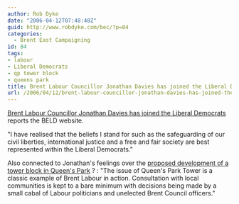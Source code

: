 ```yaml
---
author: Rob Dyke
date: "2006-04-12T07:48:48Z"
guid: http://www.robdyke.com/bec/?p=84
categories:
  - Brent East Campaigning
id: 84
tags:
- labour
- Liberal Democrats
- qp tower block
- queens park
title: Brent Labour Councillor Jonathan Davies has joined the Liberal Democrats
url: /2006/04/12/brent-labour-councillor-jonathan-davies-has-joined-the-liberal-democrats/
---
```

[Brent Labour Councillor Jonathan Davies has joined the Liberal Democrats](http://www.brentlibdems.org.uk/) reports the BELD website.

"I have realised that the beliefs I stand for such as the safeguarding of our civil liberties, international justice and a free and fair society are best represented within the Liberal Democrats."

Also connected to Jonathan's feelings over the [proposed development of a tower block in Queen's Park](http://stopthetower.co.uk) ? : "The issue of Queen's Park Tower is a classic example of Brent Labour in action. Consultation with local communities is kept to a bare minimum with decisions being made by a small cabal of Labour politicians and unelected Brent Council officers."